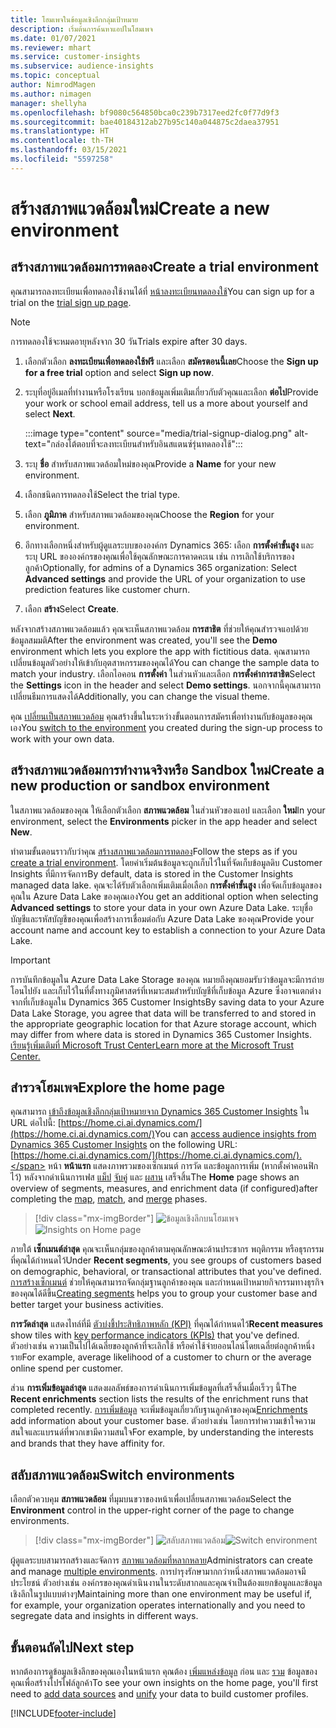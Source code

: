 ```yaml
---
title: โฮมเพจในข้อมูลเชิงลึกกลุ่มเป้าหมาย
description: เริ่มต้นการค้นหาแอปในโฮมเพจ
ms.date: 01/07/2021
ms.reviewer: mhart
ms.service: customer-insights
ms.subservice: audience-insights
ms.topic: conceptual
author: NimrodMagen
ms.author: nimagen
manager: shellyha
ms.openlocfilehash: bf9080c564850bca0c239b7317eed2fc0f77d9f3
ms.sourcegitcommit: bae40184312ab27b95c140a044875c2daea37951
ms.translationtype: HT
ms.contentlocale: th-TH
ms.lasthandoff: 03/15/2021
ms.locfileid: "5597258"
---
```

# <a name="create-a-new-environment"></a><span data-ttu-id="1c1f5-103">สร้างสภาพแวดล้อมใหม่</span><span class="sxs-lookup"><span data-stu-id="1c1f5-103">Create a new environment</span></span>

## <a name="create-a-trial-environment"></a><span data-ttu-id="1c1f5-104">สร้างสภาพแวดล้อมการทดลอง</span><span class="sxs-lookup"><span data-stu-id="1c1f5-104">Create a trial environment</span></span>

<span data-ttu-id="1c1f5-105">คุณสามารถลงทะเบียนเพื่อทดลองใช้งานได้ที่ [หน้าลงทะเบียนทดลองใช้](https://dynamics.microsoft.com/get-started/free-trial/?appname=customerinsights)</span><span class="sxs-lookup"><span data-stu-id="1c1f5-105">You can sign up for a trial on the [trial sign up page](https://dynamics.microsoft.com/get-started/free-trial/?appname=customerinsights).</span></span> 

> [!NOTE]
> <span data-ttu-id="1c1f5-106">การทดลองใช้จะหมดอายุหลังจาก 30 วัน</span><span class="sxs-lookup"><span data-stu-id="1c1f5-106">Trials expire after 30 days.</span></span>

1. <span data-ttu-id="1c1f5-107">เลือกตัวเลือก **ลงทะเบียนเพื่อทดลองใช้ฟรี** และเลือก **สมัครตอนนี้เลย**</span><span class="sxs-lookup"><span data-stu-id="1c1f5-107">Choose the **Sign up for a free trial** option and select **Sign up now**.</span></span>

1. <span data-ttu-id="1c1f5-108">ระบุที่อยู่อีเมลที่ทำงานหรือโรงเรียน บอกข้อมูลเพิ่มเติมเกี่ยวกับตัวคุณและเลือก **ต่อไป**</span><span class="sxs-lookup"><span data-stu-id="1c1f5-108">Provide your work or school email address, tell us a more about yourself and select **Next**.</span></span>

   :::image type="content" source="media/trial-signup-dialog.png" alt-text="กล่องโต้ตอบที่จะลงทะเบียนสำหรับอินสแตนซ์รุ่นทดลองใช้":::

1. <span data-ttu-id="1c1f5-110">ระบุ **ชื่อ** สำหรับสภาพแวดล้อมใหม่ของคุณ</span><span class="sxs-lookup"><span data-stu-id="1c1f5-110">Provide a **Name** for your new environment.</span></span> 

1. <span data-ttu-id="1c1f5-111">เลือกชนิดการทดลองใช้</span><span class="sxs-lookup"><span data-stu-id="1c1f5-111">Select the trial type.</span></span>

1. <span data-ttu-id="1c1f5-112">เลือก **ภูมิภาค** สำหรับสภาพแวดล้อมของคุณ</span><span class="sxs-lookup"><span data-stu-id="1c1f5-112">Choose the **Region** for your environment.</span></span>

1. <span data-ttu-id="1c1f5-113">อีกทางเลือกหนึ่งสำหรับผู้ดูแลระบบขององค์กร Dynamics 365: เลือก **การตั้งค่าขั้นสูง** และระบุ URL ขององค์กรของคุณเพื่อใช้คุณลักษณะการคาดคะเน เช่น การเลิกใช้บริการของลูกค้า</span><span class="sxs-lookup"><span data-stu-id="1c1f5-113">Optionally, for admins of a Dynamics 365 organization: Select **Advanced settings** and provide the URL of your organization to use prediction features like customer churn.</span></span>

1. <span data-ttu-id="1c1f5-114">เลือก **สร้าง**</span><span class="sxs-lookup"><span data-stu-id="1c1f5-114">Select **Create**.</span></span> 

<span data-ttu-id="1c1f5-115">หลังจากสร้างสภาพแวดล้อมแล้ว คุณจะเห็นสภาพแวดล้อม **การสาธิต** ที่ช่วยให้คุณสำรวจแอปด้วยข้อมูลสมมติ</span><span class="sxs-lookup"><span data-stu-id="1c1f5-115">After the environment was created, you'll see the **Demo** environment which lets you explore the app with fictitious data.</span></span> <span data-ttu-id="1c1f5-116">คุณสามารถเปลี่ยนข้อมูลตัวอย่างให้เข้ากับอุตสาหกรรมของคุณได้</span><span class="sxs-lookup"><span data-stu-id="1c1f5-116">You can change the sample data to match your industry.</span></span> <span data-ttu-id="1c1f5-117">เลือกไอคอน **การตั้งค่า** ในส่วนหัวและเลือก **การตั้งค่าการสาธิต**</span><span class="sxs-lookup"><span data-stu-id="1c1f5-117">Select the **Settings** icon in the header and select **Demo settings**.</span></span> <span data-ttu-id="1c1f5-118">นอกจากนี้คุณสามารถเปลี่ยนธีมการแสดงได้</span><span class="sxs-lookup"><span data-stu-id="1c1f5-118">Additionally, you can change the visual theme.</span></span> 

<span data-ttu-id="1c1f5-119">คุณ [เปลี่ยนเป็นสภาพแวดล้อม](#switch-environments) คุณสร้างขึ้นในระหว่างขั้นตอนการสมัครเพื่อทำงานกับข้อมูลของคุณเอง</span><span class="sxs-lookup"><span data-stu-id="1c1f5-119">You [switch to the environment](#switch-environments) you created during the sign-up process to work with your own data.</span></span>

## <a name="create-a-new-production-or-sandbox-environment"></a><span data-ttu-id="1c1f5-120">สร้างสภาพแวดล้อมการทำงานจริงหรือ Sandbox ใหม่</span><span class="sxs-lookup"><span data-stu-id="1c1f5-120">Create a new production or sandbox environment</span></span>

<span data-ttu-id="1c1f5-121">ในสภาพแวดล้อมของคุณ ให้เลือกตัวเลือก **สภาพแวดล้อม** ในส่วนหัวของแอป และเลือก **ใหม่**</span><span class="sxs-lookup"><span data-stu-id="1c1f5-121">In your environment, select the **Environments** picker in the app header and select **New**.</span></span>

<span data-ttu-id="1c1f5-122">ทำตามขั้นตอนราวกับว่าคุณ [สร้างสภาพแวดล้อมการทดลอง](#create-a-trial-environment)</span><span class="sxs-lookup"><span data-stu-id="1c1f5-122">Follow the steps as if you [create a trial environment](#create-a-trial-environment).</span></span> <span data-ttu-id="1c1f5-123">โดยค่าเริ่มต้นข้อมูลจะถูกเก็บไว้ในที่จัดเก็บข้อมูลดิบ Customer Insights ที่มีการจัดการ</span><span class="sxs-lookup"><span data-stu-id="1c1f5-123">By default, data is stored in the Customer Insights managed data lake.</span></span> <span data-ttu-id="1c1f5-124">คุณจะได้รับตัวเลือกเพิ่มเติมเมื่อเลือก **การตั้งค่าขั้นสูง** เพื่อจัดเก็บข้อมูลของคุณใน Azure Data Lake ของคุณเอง</span><span class="sxs-lookup"><span data-stu-id="1c1f5-124">You get an additional option when selecting **Advanced settings** to store your data in your own Azure Data Lake.</span></span> <span data-ttu-id="1c1f5-125">ระบุชื่อบัญชีและรหัสบัญชีของคุณเพื่อสร้างการเชื่อมต่อกับ Azure Data Lake ของคุณ</span><span class="sxs-lookup"><span data-stu-id="1c1f5-125">Provide your account name and account key to establish a connection to your Azure Data Lake.</span></span> 

> [!IMPORTANT]
> <span data-ttu-id="1c1f5-126">การบันทึกข้อมูลใน Azure Data Lake Storage ของคุณ หมายถึงคุณยอมรับว่าข้อมูลจะมีการถ่ายโอนไปยัง และเก็บไว้ในที่ตั้งทางภูมิศาสตร์ที่เหมาะสมสำหรับบัญชีที่เก็บข้อมูล Azure ซึ่งอาจแตกต่างจากที่เก็บข้อมูลใน Dynamics 365 Customer Insights</span><span class="sxs-lookup"><span data-stu-id="1c1f5-126">By saving data to your Azure Data Lake Storage, you agree that data will be transferred to and stored in the appropriate geographic location for that Azure storage account, which may differ from where data is stored in Dynamics 365 Customer Insights.</span></span> [<span data-ttu-id="1c1f5-127">เรียนรู้เพิ่มเติมที่ Microsoft Trust Center</span><span class="sxs-lookup"><span data-stu-id="1c1f5-127">Learn more at the Microsoft Trust Center.</span></span>](https://www.microsoft.com/trust-center)

## <a name="explore-the-home-page"></a><span data-ttu-id="1c1f5-128">สำรวจโฮมเพจ</span><span class="sxs-lookup"><span data-stu-id="1c1f5-128">Explore the home page</span></span>

<span data-ttu-id="1c1f5-129">คุณสามารถ [เข้าถึงข้อมูลเชิงลึกกลุ่มเป้าหมายจาก Dynamics 365 Customer Insights](https://home.ci.ai.dynamics.com/) ใน URL ต่อไปนี้: [https://home.ci.ai.dynamics.com/](https://home.ci.ai.dynamics.com/)</span><span class="sxs-lookup"><span data-stu-id="1c1f5-129">You can [access audience insights from Dynamics 365 Customer Insights](https://home.ci.ai.dynamics.com/) on the following URL: [https://home.ci.ai.dynamics.com/](https://home.ci.ai.dynamics.com/).</span></span>
<span data-ttu-id="1c1f5-130">หน้า **หน้าแรก** แสดงภาพรวมของเซ็กเมนต์ การวัด และข้อมูลการเพิ่ม (หากตั้งค่าคอนฟิกไว้) หลังจากดำเนินการเฟส [แม็ป](map-entities.md) [จับคู่](match-entities.md) และ [ผสาน](merge-entities.md) เสร็จสิ้น</span><span class="sxs-lookup"><span data-stu-id="1c1f5-130">The **Home** page shows an overview of segments, measures, and enrichment data (if configured)after completing the [map](map-entities.md), [match](match-entities.md), and [merge](merge-entities.md) phases.</span></span>

> [!div class="mx-imgBorder"] 
> <span data-ttu-id="1c1f5-131">![ข้อมูลเชิงลึกบนโฮมเพจ](media/home-page-insights.png "ข้อมูลเชิงลึกบนโฮมเพจ")</span><span class="sxs-lookup"><span data-stu-id="1c1f5-131">![Insights on Home page](media/home-page-insights.png "Insights on Home page")</span></span>

<span data-ttu-id="1c1f5-132">ภายใต้ **เซ็กเมนต์ล่าสุด** คุณจะเห็นกลุ่มของลูกค้าตามคุณลักษณะด้านประชากร พฤติกรรม หรือธุรกรรม ที่คุณได้กำหนดไว้</span><span class="sxs-lookup"><span data-stu-id="1c1f5-132">Under **Recent segments**, you see groups of customers based on demographic, behavioral, or transactional attributes that you've defined.</span></span> <span data-ttu-id="1c1f5-133">[การสร้างเซ็กเมนต์](segments.md) ช่วยให้คุณสามารถจัดกลุ่มฐานลูกค้าของคุณ และกำหนดเป้าหมายกิจกรรมทางธุรกิจของคุณได้ดีขึ้น</span><span class="sxs-lookup"><span data-stu-id="1c1f5-133">[Creating segments](segments.md) helps you to group your customer base and better target your business activities.</span></span>

<span data-ttu-id="1c1f5-134">**การวัดล่าสุด** แสดงไทล์ที่มี [ตัวบ่งชี้ประสิทธิภาพหลัก (KPI)](measures.md) ที่คุณได้กำหนดไว้</span><span class="sxs-lookup"><span data-stu-id="1c1f5-134">**Recent measures** show tiles with [key performance indicators (KPIs)](measures.md) that you've defined.</span></span> <span data-ttu-id="1c1f5-135">ตัวอย่างเช่น ความเป็นไปได้เฉลี่ยของลูกค้าที่จะเลิกใช้ หรือค่าใช้จ่ายออนไลน์โดยเฉลี่ยต่อลูกค้าหนึ่งราย</span><span class="sxs-lookup"><span data-stu-id="1c1f5-135">For example, average likelihood of a customer to churn or the average online spend per customer.</span></span>

<span data-ttu-id="1c1f5-136">ส่วน **การเพิ่มข้อมูลล่าสุด** แสดงผลลัพธ์ของการดำเนินการเพิ่มข้อมูลที่เสร็จสิ้นเมื่อเร็วๆ นี้</span><span class="sxs-lookup"><span data-stu-id="1c1f5-136">The **Recent enrichments** section lists the results of the enrichment runs that completed recently.</span></span> <span data-ttu-id="1c1f5-137">[การเพิ่มข้อมูล](enrichment-hub.md) จะเพิ่มข้อมูลเกี่ยวกับฐานลูกค้าของคุณ</span><span class="sxs-lookup"><span data-stu-id="1c1f5-137">[Enrichments](enrichment-hub.md) add information about your customer base.</span></span> <span data-ttu-id="1c1f5-138">ตัวอย่างเช่น โดยการทำความเข้าใจความสนใจและแบรนด์ที่พวกเขามีความสนใจ</span><span class="sxs-lookup"><span data-stu-id="1c1f5-138">For example, by understanding the interests and brands that they have affinity for.</span></span>

## <a name="switch-environments"></a><span data-ttu-id="1c1f5-139">สลับสภาพแวดล้อม</span><span class="sxs-lookup"><span data-stu-id="1c1f5-139">Switch environments</span></span>

<span data-ttu-id="1c1f5-140">เลือกตัวควบคุม **สภาพแวดล้อม** ที่มุมบนขวาของหน้าเพื่อเปลี่ยนสภาพแวดล้อม</span><span class="sxs-lookup"><span data-stu-id="1c1f5-140">Select the **Environment** control in the upper-right corner of the page to change environments.</span></span>

> [!div class="mx-imgBorder"] 
> <span data-ttu-id="1c1f5-141">![สลับสภาพแวดล้อม](media/home-page-environment-switcher.png "สลับสภาพแวดล้อม")</span><span class="sxs-lookup"><span data-stu-id="1c1f5-141">![Switch environment](media/home-page-environment-switcher.png "Switch environment")</span></span>

<span data-ttu-id="1c1f5-142">ผู้ดูแลระบบสามารถสร้างและจัดการ [สภาพแวดล้อมที่หลากหลาย](manage-environments.md)</span><span class="sxs-lookup"><span data-stu-id="1c1f5-142">Administrators can create and manage [multiple environments](manage-environments.md).</span></span> <span data-ttu-id="1c1f5-143">การบำรุงรักษามากกว่าหนึ่งสภาพแวดล้อมอาจมีประโยชน์ ตัวอย่างเช่น องค์กรของคุณดำเนินงานในระดับสากลและคุณจำเป็นต้องแยกข้อมูลและข้อมูลเชิงลึกในรูปแบบต่างๆ</span><span class="sxs-lookup"><span data-stu-id="1c1f5-143">Maintaining more than one environment may be useful if, for example, your organization operates internationally and you need to segregate data and insights in different ways.</span></span>

## <a name="next-step"></a><span data-ttu-id="1c1f5-144">ขั้นตอนถัดไป</span><span class="sxs-lookup"><span data-stu-id="1c1f5-144">Next step</span></span>

<span data-ttu-id="1c1f5-145">หากต้องการดูข้อมูลเชิงลึกของคุณเองในหน้าแรก คุณต้อง [เพิ่มแหล่งข้อมูล](data-sources.md) ก่อน และ [รวม](data-unification.md) ข้อมูลของคุณเพื่อสร้างโปรไฟล์ลูกค้า</span><span class="sxs-lookup"><span data-stu-id="1c1f5-145">To see your own insights on the home page, you'll first need to [add data sources](data-sources.md) and [unify](data-unification.md) your data to build customer profiles.</span></span>


[!INCLUDE[footer-include](../includes/footer-banner.md)]